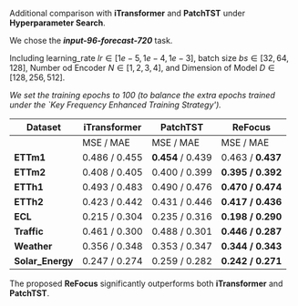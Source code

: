 Additional comparison with **iTransformer** and **PatchTST** under **Hyperparameter Search**. 

We chose the ***input-96-forecast-720*** task.

Including learning_rate $lr \in [1e−5, 1e−4, 1e-3]$, batch size $bs \in [32, 64, 128]$, Number od Encoder $N \in [1,2,3,4]$, 
and Dimension of Model $D \in [128, 256, 512]$. 

*We set the training epochs to 100 (to balance the extra epochs trained under the `Key Frequency Enhanced Training Strategy').*

|Dataset|iTransformer|PatchTST|ReFocus|
|-|-|-|-|
||MSE / MAE| MSE / MAE| MSE / MAE|
| **ETTm1**      | 0.486 / 0.455   | **0.454** / 0.439  | 0.463 / **0.437**  |
| **ETTm2**      | 0.408 / 0.405   | 0.400 / 0.399  | **0.395 / 0.392**  |
| **ETTh1**      | 0.493 / 0.483   | 0.490 / 0.476  | **0.470 / 0.474**  |
| **ETTh2**      | 0.423 / 0.442   | 0.431 / 0.446  | **0.417 / 0.436**  |
| **ECL**        | 0.215 / 0.304   | 0.235 / 0.316  | **0.198 / 0.290**  |
| **Traffic**    | 0.461 / 0.300   | 0.488 / 0.301  | **0.446 / 0.287**  |
| **Weather**    | 0.356 / 0.348   | 0.353 / 0.347  | **0.344 / 0.343**  |
| **Solar_Energy** | 0.247 / 0.274 | 0.259 / 0.282  | **0.242 / 0.271**  |

The proposed **ReFocus** significantly outperforms both **iTransformer** and **PatchTST**.
